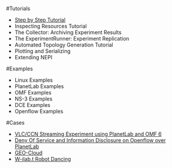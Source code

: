 
#Tutorials
- [Step by Step Tutorial](/www/tutorials/step/)
- Inspecting Resources Tutorial
- The Collector: Archiving Experiment Results
- The ExperimentRunner: Experiment Replication
- Automated Topology Generation Tutorial
- Plotting and Serializing
- Extending NEPI

#Examples
- Linux Examples
- PlanetLab Examples
- OMF Examples
- NS-3 Examples
- DCE Examples
- Openflow Examples

#Cases
- [VLC/CCN Streaming Experiment using PlanetLab and OMF 6](/www/cases/vlc/)
- [Deny Of Service and Information Disclosure on Openflow over PlanetLab](/www/cases/dos/)
- [GEO-Cloud](/www/cases/geo/)
- [W-ilab.t Robot Dancing](/www/cases/robot/)
